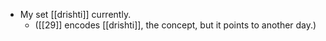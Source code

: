- My set [[drishti]] currently.
  - ([[29]] encodes [[drishti]], the concept, but it points to another day.)

